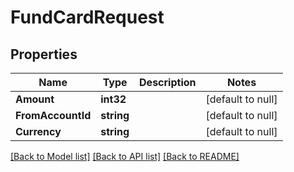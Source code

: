 # FundCardRequest

## Properties
Name | Type | Description | Notes
------------ | ------------- | ------------- | -------------
**Amount** | **int32** |  | [default to null]
**FromAccountId** | **string** |  | [default to null]
**Currency** | **string** |  | [default to null]

[[Back to Model list]](../README.md#documentation-for-models) [[Back to API list]](../README.md#documentation-for-api-endpoints) [[Back to README]](../README.md)

